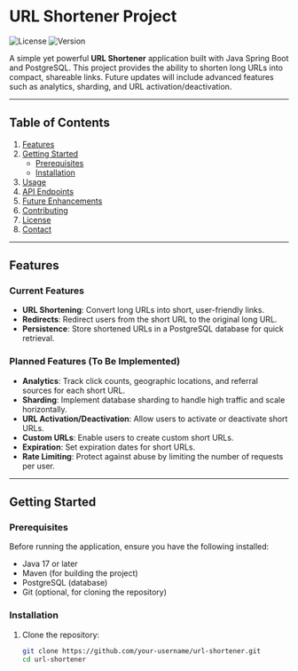 # URL Shortener Project

![License](https://img.shields.io/badge/license-MIT-blue.svg) ![Version](https://img.shields.io/badge/version-1.0.0-green.svg)

A simple yet powerful **URL Shortener** application built with Java Spring Boot and PostgreSQL. This project provides the ability to shorten long URLs into compact, shareable links. Future updates will include advanced features such as analytics, sharding, and URL activation/deactivation.

---

## Table of Contents

1. [Features](#features)
2. [Getting Started](#getting-started)
   - [Prerequisites](#prerequisites)
   - [Installation](#installation)
3. [Usage](#usage)
4. [API Endpoints](#api-endpoints)
5. [Future Enhancements](#future-enhancements)
6. [Contributing](#contributing)
7. [License](#license)
8. [Contact](#contact)

---

## Features

### Current Features
- **URL Shortening**: Convert long URLs into short, user-friendly links.
- **Redirects**: Redirect users from the short URL to the original long URL.
- **Persistence**: Store shortened URLs in a PostgreSQL database for quick retrieval.

### Planned Features (To Be Implemented)
- **Analytics**: Track click counts, geographic locations, and referral sources for each short URL.
- **Sharding**: Implement database sharding to handle high traffic and scale horizontally.
- **URL Activation/Deactivation**: Allow users to activate or deactivate short URLs.
- **Custom URLs**: Enable users to create custom short URLs.
- **Expiration**: Set expiration dates for short URLs.
- **Rate Limiting**: Protect against abuse by limiting the number of requests per user.

---

## Getting Started

### Prerequisites

Before running the application, ensure you have the following installed:
- Java 17 or later
- Maven (for building the project)
- PostgreSQL (database)
- Git (optional, for cloning the repository)

### Installation

1. Clone the repository:
   ```bash
   git clone https://github.com/your-username/url-shortener.git
   cd url-shortener
